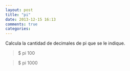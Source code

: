 ```yaml
---
layout: post
title: "pi"
date: 2013-12-15 16:13
comments: true
categories: 
---
```

Calcula la cantidad de decimales de pi que se le indique.

>$ pi 100

>$ pi 1000

